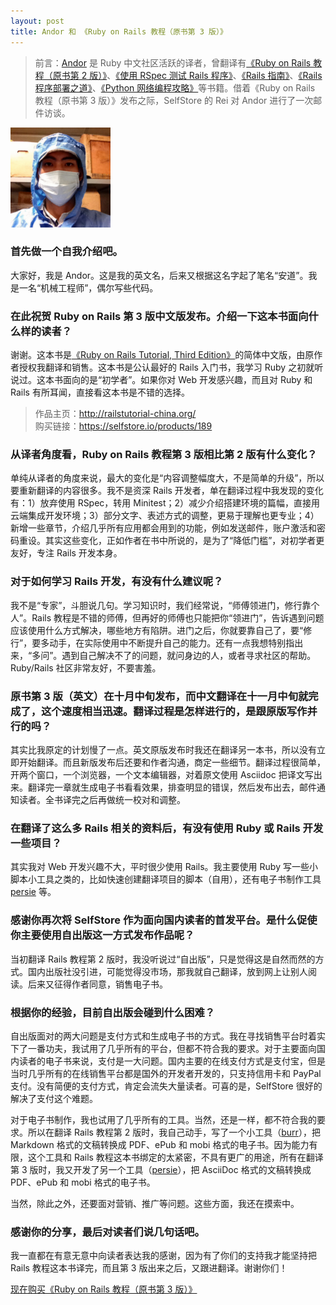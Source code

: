 ```yaml
---
layout: post
title: Andor 和 《Ruby on Rails 教程（原书第 3 版）》
---
```


> 前言：[Andor](http://about.ac/) 是 Ruby 中文社区活跃的译者，曾翻译有[《Ruby on Rails 教程（原书第 2 版）》](https://selfstore.io/products/2)、[《使用 RSpec 测试 Rails 程序》](https://selfstore.io/products/3)、[《Rails 指南》](https://selfstore.io/products/13)、[《Rails 程序部署之道》](https://selfstore.io/products/66)、[《Python 网络编程攻略》](http://about.ac/books/python-network-programming-cookbook.html)等书籍。借着《Ruby on Rails 教程（原书第 3 版）》发布之际，SelfStore 的 Rei 对 Andor 进行了一次邮件访谈。

![](/images/posts/2014-11-26-andor-and-ruby-on-rails-tutorial-3rd-cn/andor.png)

### 首先做一个自我介绍吧。

大家好，我是 Andor。这是我的英文名，后来又根据这名字起了笔名“安道”。我是一名“机械工程师”，偶尔写些代码。

### 在此祝贺 Ruby on Rails 第 3 版中文版发布。介绍一下这本书面向什么样的读者？

谢谢。这本书是[《Ruby on Rails Tutorial, Third Edition》](https://www.railstutorial.org/)的简体中文版，由原作者授权我翻译和销售。这本书是公认最好的 Rails 入门书，我学习 Ruby 之初就听说过。这本书面向的是“初学者”。如果你对 Web 开发感兴趣，而且对 Ruby 和 Rails 有所耳闻，直接看这本书是不错的选择。

> 作品主页：http://railstutorial-china.org/  
> 购买链接：https://selfstore.io/products/189

### 从译者角度看，Ruby on Rails 教程第 3 版相比第 2 版有什么变化？

单纯从译者的角度来说，最大的变化是“内容调整幅度大，不是简单的升级”，所以要重新翻译的内容很多。我不是资深 Rails 开发者，单在翻译过程中我发现的变化有：1）放弃使用 RSpec，转用 Minitest；2）减少介绍搭建环境的篇幅，直接用云端集成开发环境；3）部分文字、表述方式的调整，更易于理解也更专业；4）新增一些章节，介绍几乎所有应用都会用到的功能，例如发送邮件，账户激活和密码重设。其实这些变化，正如作者在书中所说的，是为了“降低门槛”，对初学者更友好，专注 Rails 开发本身。

### 对于如何学习 Rails 开发，有没有什么建议呢？

我不是“专家”，斗胆说几句。学习知识时，我们经常说，“师傅领进门，修行靠个人”。Rails 教程是不错的师傅，但再好的师傅也只能把你“领进门”，告诉遇到问题应该使用什么方式解决，哪些地方有陷阱。进门之后，你就要靠自己了，要“修行”，要多动手，在实际使用中不断提升自己的能力。还有一点我想特别指出来，“多问”。遇到自己解决不了的问题，就问身边的人，或者寻求社区的帮助。Ruby/Rails 社区非常友好，不要害羞。

### 原书第 3 版（英文）在十月中旬发布，而中文翻译在十一月中旬就完成了，这个速度相当迅速。翻译过程是怎样进行的，是跟原版写作并行的吗？

其实比我原定的计划慢了一点。英文原版发布时我还在翻译另一本书，所以没有立即开始翻译。而且新版发布后还要和作者沟通，商定一些细节。翻译过程很简单，开两个窗口，一个浏览器，一个文本编辑器，对着原文使用 Asciidoc 把译文写出来。翻译完一章就生成电子书看看效果，排查明显的错误，然后发布出去，邮件通知读者。全书译完之后再做统一校对和调整。

### 在翻译了这么多 Rails 相关的资料后，有没有使用 Ruby 或 Rails 开发一些项目？

其实我对 Web 开发兴趣不大，平时很少使用 Rails。我主要使用 Ruby 写一些小脚本小工具之类的，比如快速创建翻译项目的脚本（自用），还有电子书制作工具 [persie](https://github.com/AndorChen/persie) 等。

### 感谢你再次将 SelfStore 作为面向国内读者的首发平台。是什么促使你主要使用自出版这一方式发布作品呢？

当初翻译 Rails 教程第 2 版时，我没听说过“自出版”，只是觉得这是自然而然的方式。国内出版社没引进，可能觉得没市场，那我就自己翻译，放到网上让别人阅读。后来又征得作者同意，销售电子书。

### 根据你的经验，目前自出版会碰到什么困难？

自出版面对的两大问题是支付方式和生成电子书的方式。我在寻找销售平台时着实下了一番功夫，我试用了几乎所有的平台，但都不符合我的要求。对于主要面向国内读者的电子书来说，支付是一大问题。国内主要的在线支付方式是支付宝，但是当时几乎所有的在线销售平台都是国外的开发者开发的，只支持信用卡和 PayPal 支付。没有简便的支付方式，肯定会流失大量读者。可喜的是，SelfStore 很好的解决了支付这个难题。

对于电子书制作，我也试用了几乎所有的工具。当然，还是一样，都不符合我的要求。所以在翻译 Rails 教程第 2 版时，我自己动手，写了一个小工具（[burr](https://github.com/AndorChen/burr)），把 Markdown 格式的文稿转换成 PDF、ePub 和 mobi 格式的电子书。因为能力有限，这个工具和 Rails 教程这本书绑定的太紧密，不具有更广的用途，所有在翻译第 3 版时，我又开发了另一个工具（[persie](https://github.com/AndorChen/persie)），把 AsciiDoc 格式的文稿转换成 PDF、ePub 和 mobi 格式的电子书。

当然，除此之外，还要面对营销、推广等问题。这些方面，我还在摸索中。

### 感谢你的分享，最后对读者们说几句话吧。

我一直都在有意无意中向读者表达我的感谢，因为有了你们的支持我才能坚持把 Rails 教程这本书译完，而且第 3 版出来之后，又跟进翻译。谢谢你们！

<a class="big-button blue" href="https://selfstore.io/products/189">现在购买《Ruby on Rails 教程（原书第 3 版）》</a>
